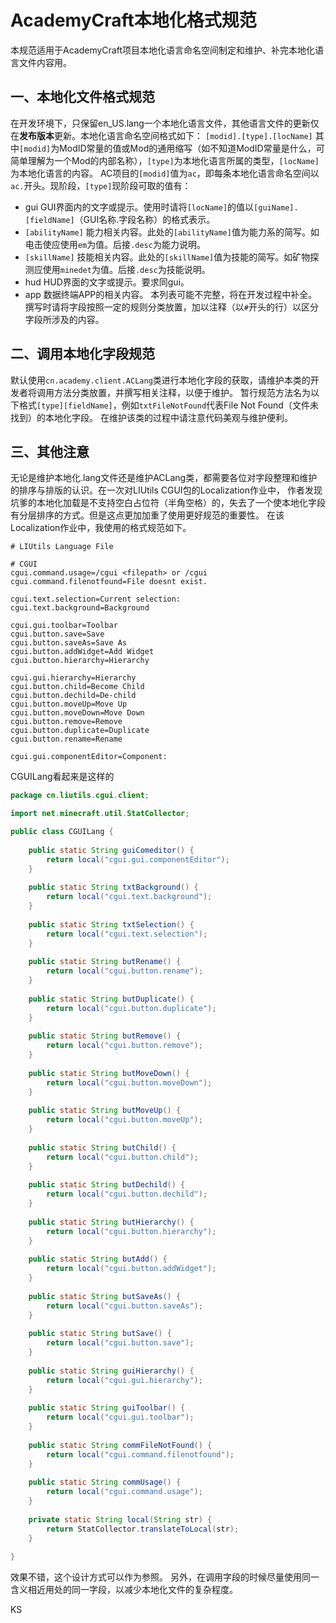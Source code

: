 ﻿AcademyCraft本地化格式规范
===

本规范适用于AcademyCraft项目本地化语言命名空间制定和维护、补完本地化语言文件内容用。


一、本地化文件格式规范
---

在开发环境下，只保留en_US.lang一个本地化语言文件，其他语言文件的更新仅在**发布版本**更新。本地化语言命名空间格式如下：
`[modid].[type].[locName]`
其中`[modid]`为ModID常量的值或Mod的通用缩写（如不知道ModID常量是什么，可简单理解为一个Mod的内部名称），`[type]`为本地化语言所属的类型，`[locName]`为本地化语言的内容。
AC项目的`[modid]`值为`ac`，即每条本地化语言命名空间以`ac.`开头。现阶段，`[type]`现阶段可取的值有：

*   gui GUI界面内的文字或提示。使用时请将`[locName]`的值以`[guiName].[fieldName]`（GUI名称.字段名称）的格式表示。
*   `[abilityName]` 能力相关内容。此处的`[abilityName]`值为能力系的简写。如电击使应使用`em`为值。后接`.desc`为能力说明。
*   `[skillName]` 技能相关内容。此处的`[skillName]`值为技能的简写。如矿物探测应使用`minedet`为值。后接`.desc`为技能说明。
*   hud HUD界面的文字或提示。要求同gui。
*   app 数据终端APP的相关内容。
本列表可能不完整，将在开发过程中补全。
撰写时请将字段按照一定的规则分类放置，加以注释（以`#`开头的行）以区分字段所涉及的内容。

二、调用本地化字段规范
---

默认使用`cn.academy.client.ACLang`类进行本地化字段的获取，请维护本类的开发者将调用方法分类放置，并撰写相关注释，以便于维护。
暂行规范方法名为以下格式`[type][fieldName]`，例如`txtFileNotFound`代表File Not Found（文件未找到）的本地化字段。
在维护该类的过程中请注意代码美观与维护便利。


三、其他注意
---

无论是维护本地化.lang文件还是维护ACLang类，都需要各位对字段整理和维护的排序与排版的认识。在一次对LIUtils CGUI包的Localization作业中，
作者发现坑爹的本地化加载是不支持空白占位符（半角空格）的，失去了一个使本地化字段有分层排序的方式。但是这点更加加重了使用更好规范的重要性。
在该Localization作业中，我使用的格式规范如下。

```
# LIUtils Language File

# CGUI
cgui.command.usage=/cgui <filepath> or /cgui
cgui.command.filenotfound=File doesnt exist.

cgui.text.selection=Current selection: 
cgui.text.background=Background

cgui.gui.toolbar=Toolbar
cgui.button.save=Save
cgui.button.saveAs=Save As
cgui.button.addWidget=Add Widget
cgui.button.hierarchy=Hierarchy

cgui.gui.hierarchy=Hierarchy
cgui.button.child=Become Child
cgui.button.dechild=De-child
cgui.button.moveUp=Move Up
cgui.button.moveDown=Move Down
cgui.button.remove=Remove
cgui.button.duplicate=Duplicate
cgui.button.rename=Rename

cgui.gui.componentEditor=Component: 
```

CGUILang看起来是这样的
```java
package cn.liutils.cgui.client;

import net.minecraft.util.StatCollector;

public class CGUILang {
	
	public static String guiComeditor() {
		return local("cgui.gui.componentEditor");
	}
	
	public static String txtBackground() {
		return local("cgui.text.background");
	}
	
	public static String txtSelection() {
		return local("cgui.text.selection");
	}
	
	public static String butRename() {
		return local("cgui.button.rename");
	}
	
	public static String butDuplicate() {
		return local("cgui.button.duplicate");
	}
	
	public static String butRemove() {
		return local("cgui.button.remove");
	}
	
	public static String butMoveDown() {
		return local("cgui.button.moveDown");
	}
	
	public static String butMoveUp() {
		return local("cgui.button.moveUp");
	}
	
	public static String butChild() {
		return local("cgui.button.child");
	}
	
	public static String butDechild() {
		return local("cgui.button.dechild");
	}
	
	public static String butHierarchy() {
		return local("cgui.button.hierarchy");
	}
	
	public static String butAdd() {
		return local("cgui.button.addWidget");
	}
	
	public static String butSaveAs() {
		return local("cgui.button.saveAs");
	}
	
	public static String butSave() {
		return local("cgui.button.save");
	}
	
	public static String guiHierarchy() {
		return local("cgui.gui.hierarchy");
	}
	
	public static String guiToolbar() {
		return local("cgui.gui.toolbar");
	}
	 
	public static String commFileNotFound() {
		return local("cgui.command.filenotfound");
	}
	
	public static String commUsage() {
		return local("cgui.command.usage");
	}
	 
	private static String local(String str) {
		return StatCollector.translateToLocal(str);
	}
	
}
```

效果不错，这个设计方式可以作为参照。
另外，在调用字段的时候尽量使用同一含义相近用处的同一字段，以减少本地化文件的复杂程度。

KS